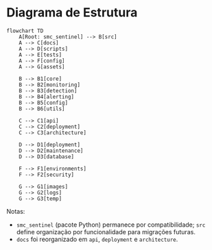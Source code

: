 # Diagrama de Estrutura

```mermaid
flowchart TD
    A[Root: smc_sentinel] --> B[src]
    A --> C[docs]
    A --> D[scripts]
    A --> E[tests]
    A --> F[config]
    A --> G[assets]

    B --> B1[core]
    B --> B2[monitoring]
    B --> B3[detection]
    B --> B4[alerting]
    B --> B5[config]
    B --> B6[utils]

    C --> C1[api]
    C --> C2[deployment]
    C --> C3[architecture]

    D --> D1[deployment]
    D --> D2[maintenance]
    D --> D3[database]

    F --> F1[environments]
    F --> F2[security]

    G --> G1[images]
    G --> G2[logs]
    G --> G3[temp]
```

Notas:
- `smc_sentinel` (pacote Python) permanece por compatibilidade; `src` define organização por funcionalidade para migrações futuras.
- `docs` foi reorganizado em `api`, `deployment` e `architecture`.